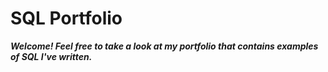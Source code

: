 # SQL Portfolio
***Welcome! Feel free to take a look at my portfolio that contains examples of SQL I've written.*** 
